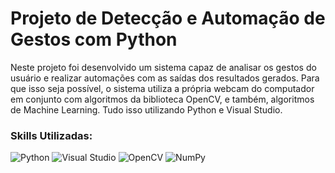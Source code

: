 <h1>Projeto de Detecção e Automação de Gestos com Python</h1>
<p>Neste projeto foi desenvolvido um sistema capaz de analisar os gestos do usuário e realizar automações com as saídas dos resultados gerados. Para que isso seja possível, o sistema utiliza a própria webcam do computador em conjunto com algoritmos da biblioteca OpenCV, e também, algoritmos de Machine Learning. Tudo isso utilizando Python e Visual Studio.</p>

<h3>Skills Utilizadas:</h3>

![Python](https://img.shields.io/badge/python-3670A0?style=for-the-badge&logo=python&logoColor=ffdd54)
![Visual Studio](https://img.shields.io/badge/Visual%20Studio-5C2D91.svg?style=for-the-badge&logo=visual-studio&logoColor=white)
![OpenCV](https://img.shields.io/badge/opencv-%23white.svg?style=for-the-badge&logo=opencv&logoColor=white)
![NumPy](https://img.shields.io/badge/numpy-%23013243.svg?style=for-the-badge&logo=numpy&logoColor=white)
